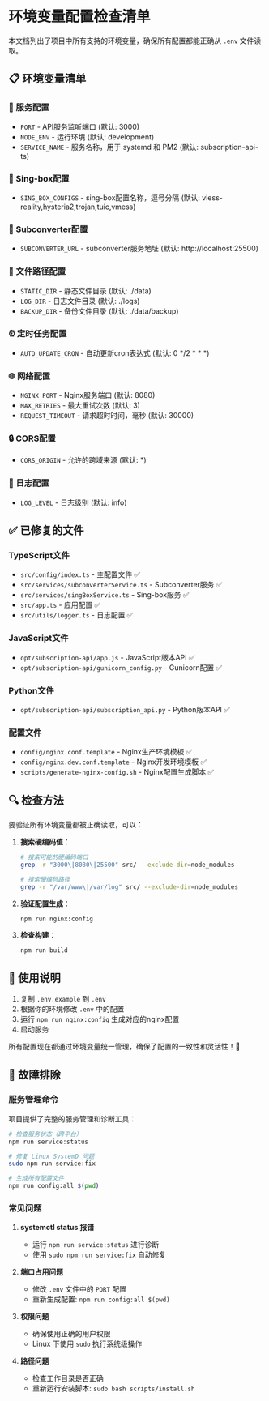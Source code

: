 # 环境变量配置检查清单

本文档列出了项目中所有支持的环境变量，确保所有配置都能正确从 `.env` 文件读取。

## 📋 环境变量清单

### 🚀 服务配置
- `PORT` - API服务监听端口 (默认: 3000)
- `NODE_ENV` - 运行环境 (默认: development)
- `SERVICE_NAME` - 服务名称，用于 systemd 和 PM2 (默认: subscription-api-ts)

### 🔧 Sing-box配置
- `SING_BOX_CONFIGS` - sing-box配置名称，逗号分隔 (默认: vless-reality,hysteria2,trojan,tuic,vmess)

### 🔄 Subconverter配置
- `SUBCONVERTER_URL` - subconverter服务地址 (默认: http://localhost:25500)

### 📁 文件路径配置
- `STATIC_DIR` - 静态文件目录 (默认: ./data)
- `LOG_DIR` - 日志文件目录 (默认: ./logs)
- `BACKUP_DIR` - 备份文件目录 (默认: ./data/backup)

### ⏰ 定时任务配置
- `AUTO_UPDATE_CRON` - 自动更新cron表达式 (默认: 0 */2 * * *)

### 🌐 网络配置
- `NGINX_PORT` - Nginx服务端口 (默认: 8080)
- `MAX_RETRIES` - 最大重试次数 (默认: 3)
- `REQUEST_TIMEOUT` - 请求超时时间，毫秒 (默认: 30000)

### 🔒 CORS配置
- `CORS_ORIGIN` - 允许的跨域来源 (默认: *)

### 📝 日志配置
- `LOG_LEVEL` - 日志级别 (默认: info)

## ✅ 已修复的文件

### TypeScript文件
- `src/config/index.ts` - 主配置文件 ✅
- `src/services/subconverterService.ts` - Subconverter服务 ✅
- `src/services/singBoxService.ts` - Sing-box服务 ✅
- `src/app.ts` - 应用配置 ✅
- `src/utils/logger.ts` - 日志配置 ✅

### JavaScript文件
- `opt/subscription-api/app.js` - JavaScript版本API ✅
- `opt/subscription-api/gunicorn_config.py` - Gunicorn配置 ✅

### Python文件
- `opt/subscription-api/subscription_api.py` - Python版本API ✅

### 配置文件
- `config/nginx.conf.template` - Nginx生产环境模板 ✅
- `config/nginx.dev.conf.template` - Nginx开发环境模板 ✅
- `scripts/generate-nginx-config.sh` - Nginx配置生成脚本 ✅

## 🔍 检查方法

要验证所有环境变量都被正确读取，可以：

1. **搜索硬编码值**：
   ```bash
   # 搜索可能的硬编码端口
   grep -r "3000\|8080\|25500" src/ --exclude-dir=node_modules
   
   # 搜索硬编码路径
   grep -r "/var/www\|/var/log" src/ --exclude-dir=node_modules
   ```

2. **验证配置生成**：
   ```bash
   npm run nginx:config
   ```

3. **检查构建**：
   ```bash
   npm run build
   ```

## 📖 使用说明

1. 复制 `.env.example` 到 `.env`
2. 根据你的环境修改 `.env` 中的配置
3. 运行 `npm run nginx:config` 生成对应的nginx配置
4. 启动服务

所有配置现在都通过环境变量统一管理，确保了配置的一致性和灵活性！🎉

## 🚨 故障排除

### 服务管理命令

项目提供了完整的服务管理和诊断工具：

```bash
# 检查服务状态（跨平台）
npm run service:status

# 修复 Linux SystemD 问题
sudo npm run service:fix

# 生成所有配置文件
npm run config:all $(pwd)
```

### 常见问题

1. **systemctl status 报错**
   - 运行 `npm run service:status` 进行诊断
   - 使用 `sudo npm run service:fix` 自动修复

2. **端口占用问题**
   - 修改 `.env` 文件中的 `PORT` 配置
   - 重新生成配置: `npm run config:all $(pwd)`

3. **权限问题**
   - 确保使用正确的用户权限
   - Linux 下使用 `sudo` 执行系统级操作

4. **路径问题**
   - 检查工作目录是否正确
   - 重新运行安装脚本: `sudo bash scripts/install.sh`
